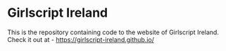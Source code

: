 # Girlscript Ireland

This is the repository containing code to the website of Girlscript Ireland. Check it out at - https://girlscript-ireland.github.io/
